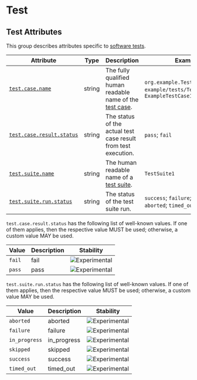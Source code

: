 <!--- Hugo front matter used to generate the website version of this page:
--->

<!-- NOTE: THIS FILE IS AUTOGENERATED. DO NOT EDIT BY HAND. -->
<!-- see templates/registry/markdown/attribute_namespace.md.j2 -->

# Test

## Test Attributes

This group describes attributes specific to [software tests](https://en.wikipedia.org/wiki/Software_testing).

| Attribute                                                                                         | Type   | Description                                                                                          | Examples                                                                                 | Stability                                                        |
| ------------------------------------------------------------------------------------------------- | ------ | ---------------------------------------------------------------------------------------------------- | ---------------------------------------------------------------------------------------- | ---------------------------------------------------------------- |
| <a id="`test-case-name`" href="#`test-case-name`">`test.case.name`</a>                            | string | The fully qualified human readable name of the [test case](https://en.wikipedia.org/wiki/Test_case). | `org.example.TestCase1.test1`; `example/tests/TestCase1.test1`; `ExampleTestCase1_test1` | ![Experimental](https://img.shields.io/badge/-experimental-blue) |
| <a id="`test-case-result-status`" href="#`test-case-result-status`">`test.case.result.status`</a> | string | The status of the actual test case result from test execution.                                       | `pass`; `fail`                                                                           | ![Experimental](https://img.shields.io/badge/-experimental-blue) |
| <a id="`test-suite-name`" href="#`test-suite-name`">`test.suite.name`</a>                         | string | The human readable name of a [test suite](https://en.wikipedia.org/wiki/Test_suite).                 | `TestSuite1`                                                                             | ![Experimental](https://img.shields.io/badge/-experimental-blue) |
| <a id="`test-suite-run-status`" href="#`test-suite-run-status`">`test.suite.run.status`</a>       | string | The status of the test suite run.                                                                    | `success`; `failure`; `skipped`; `aborted`; `timed_out`; `in_progress`                   | ![Experimental](https://img.shields.io/badge/-experimental-blue) |

`test.case.result.status` has the following list of well-known values. If one of them applies, then the respective value MUST be used; otherwise, a custom value MAY be used.

| Value  | Description | Stability                                                        |
| ------ | ----------- | ---------------------------------------------------------------- |
| `fail` | fail        | ![Experimental](https://img.shields.io/badge/-experimental-blue) |
| `pass` | pass        | ![Experimental](https://img.shields.io/badge/-experimental-blue) |

`test.suite.run.status` has the following list of well-known values. If one of them applies, then the respective value MUST be used; otherwise, a custom value MAY be used.

| Value         | Description | Stability                                                        |
| ------------- | ----------- | ---------------------------------------------------------------- |
| `aborted`     | aborted     | ![Experimental](https://img.shields.io/badge/-experimental-blue) |
| `failure`     | failure     | ![Experimental](https://img.shields.io/badge/-experimental-blue) |
| `in_progress` | in_progress | ![Experimental](https://img.shields.io/badge/-experimental-blue) |
| `skipped`     | skipped     | ![Experimental](https://img.shields.io/badge/-experimental-blue) |
| `success`     | success     | ![Experimental](https://img.shields.io/badge/-experimental-blue) |
| `timed_out`   | timed_out   | ![Experimental](https://img.shields.io/badge/-experimental-blue) |

